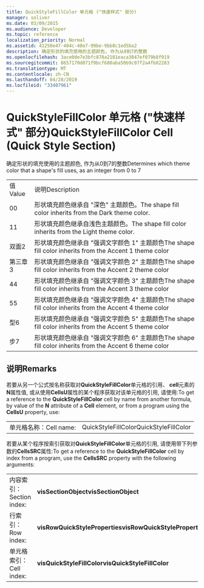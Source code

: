 ```yaml
---
title: QuickStyleFillColor 单元格 ("快速样式" 部分)
manager: soliver
ms.date: 03/09/2015
ms.audience: Developer
ms.topic: reference
localization_priority: Normal
ms.assetid: 41250e47-404c-40e7-99be-9bb8c1ed5ba2
description: 确定形状的填充使用的主题颜色, 作为从0到7的整数
ms.openlocfilehash: 3ace0de7e3bfc878a2101eaca3847ef079b8f919
ms.sourcegitcommit: 8657170d071f9bcf680aba50b9c07f2a4fb82283
ms.translationtype: MT
ms.contentlocale: zh-CN
ms.lasthandoff: 04/28/2019
ms.locfileid: "33407961"
---
```

# <a name="quickstylefillcolor-cell-quick-style-section"></a><span data-ttu-id="784cb-103">QuickStyleFillColor 单元格 ("快速样式" 部分)</span><span class="sxs-lookup"><span data-stu-id="784cb-103">QuickStyleFillColor Cell (Quick Style Section)</span></span>

<span data-ttu-id="784cb-104">确定形状的填充使用的主题颜色, 作为从0到7的整数</span><span class="sxs-lookup"><span data-stu-id="784cb-104">Determines which theme color that a shape's fill uses, as an integer from 0 to 7</span></span>
  
|||
|:-----|:-----|
|<span data-ttu-id="784cb-105">值</span><span class="sxs-lookup"><span data-stu-id="784cb-105">Value</span></span>  <br/> |<span data-ttu-id="784cb-106">说明</span><span class="sxs-lookup"><span data-stu-id="784cb-106">Description</span></span>  <br/> |
|<span data-ttu-id="784cb-107">0</span><span class="sxs-lookup"><span data-stu-id="784cb-107">0</span></span>  <br/> |<span data-ttu-id="784cb-108">形状填充颜色继承自 "深色" 主题颜色。</span><span class="sxs-lookup"><span data-stu-id="784cb-108">The shape fill color inherits from the Dark theme color.</span></span>  <br/> |
|<span data-ttu-id="784cb-109">1</span><span class="sxs-lookup"><span data-stu-id="784cb-109">1</span></span>  <br/> |<span data-ttu-id="784cb-110">形状填充颜色继承自浅色主题颜色。</span><span class="sxs-lookup"><span data-stu-id="784cb-110">The shape fill color inherits from the Light theme color.</span></span>  <br/> |
|<span data-ttu-id="784cb-111">双面</span><span class="sxs-lookup"><span data-stu-id="784cb-111">2</span></span>  <br/> |<span data-ttu-id="784cb-112">形状填充颜色继承自 "强调文字颜色 1" 主题颜色</span><span class="sxs-lookup"><span data-stu-id="784cb-112">The shape fill color inherits from the Accent 1 theme color</span></span>  <br/> |
|<span data-ttu-id="784cb-113">第三章</span><span class="sxs-lookup"><span data-stu-id="784cb-113">3</span></span>  <br/> |<span data-ttu-id="784cb-114">形状填充颜色继承自 "强调文字颜色 2" 主题颜色</span><span class="sxs-lookup"><span data-stu-id="784cb-114">The shape fill color inherits from the Accent 2 theme color</span></span>  <br/> |
|<span data-ttu-id="784cb-115">4</span><span class="sxs-lookup"><span data-stu-id="784cb-115">4</span></span>  <br/> |<span data-ttu-id="784cb-116">形状填充颜色继承自 "强调文字颜色 3" 主题颜色</span><span class="sxs-lookup"><span data-stu-id="784cb-116">The shape fill color inherits from the Accent 3 theme color</span></span>  <br/> |
|<span data-ttu-id="784cb-117">5</span><span class="sxs-lookup"><span data-stu-id="784cb-117">5</span></span>  <br/> |<span data-ttu-id="784cb-118">形状填充颜色继承自 "强调文字颜色 4" 主题颜色</span><span class="sxs-lookup"><span data-stu-id="784cb-118">The shape fill color inherits from the Accent 4 theme color</span></span>  <br/> |
|<span data-ttu-id="784cb-119">型</span><span class="sxs-lookup"><span data-stu-id="784cb-119">6</span></span>  <br/> |<span data-ttu-id="784cb-120">形状填充颜色继承自 "强调文字颜色 5" 主题颜色</span><span class="sxs-lookup"><span data-stu-id="784cb-120">The shape fill color inherits from the Accent 5 theme color</span></span>  <br/> |
|<span data-ttu-id="784cb-121">步</span><span class="sxs-lookup"><span data-stu-id="784cb-121">7</span></span>  <br/> |<span data-ttu-id="784cb-122">形状填充颜色继承自 "强调文字颜色 6" 主题颜色</span><span class="sxs-lookup"><span data-stu-id="784cb-122">The shape fill color inherits from the Accent 6 theme color</span></span>  <br/> |
   
## <a name="remarks"></a><span data-ttu-id="784cb-123">说明</span><span class="sxs-lookup"><span data-stu-id="784cb-123">Remarks</span></span>

<span data-ttu-id="784cb-124">若要从另一个公式按名称获取对**QuickStyleFillColor**单元格的引用、 **cell**元素的**N**属性值, 或从使用**CellsU**属性的某个程序获取对该单元格的引用, 请使用:</span><span class="sxs-lookup"><span data-stu-id="784cb-124">To get a reference to the **QuickStyleFillColor** cell by name from another formula, by value of the **N** attribute of a **Cell** element, or from a program using the **CellsU** property, use:</span></span> 
  
|||
|:-----|:-----|
| <span data-ttu-id="784cb-125">单元格名称：</span><span class="sxs-lookup"><span data-stu-id="784cb-125">Cell name:</span></span>  <br/> | <span data-ttu-id="784cb-126">QuickStyleFillColor</span><span class="sxs-lookup"><span data-stu-id="784cb-126">QuickStyleFillColor</span></span>  <br/> |
   
<span data-ttu-id="784cb-127">若要从某个程序按索引获取对**QuickStyleFillColor**单元格的引用, 请使用带下列参数的**CellsSRC**属性:</span><span class="sxs-lookup"><span data-stu-id="784cb-127">To get a reference to the **QuickStyleFillColor** cell by index from a program, use the **CellsSRC** property with the following arguments:</span></span> 
  
|||
|:-----|:-----|
| <span data-ttu-id="784cb-128">内容索引：</span><span class="sxs-lookup"><span data-stu-id="784cb-128">Section index:</span></span>  <br/> |<span data-ttu-id="784cb-129">**visSectionObject**</span><span class="sxs-lookup"><span data-stu-id="784cb-129">**visSectionObject**</span></span> <br/> |
| <span data-ttu-id="784cb-130">行索引：</span><span class="sxs-lookup"><span data-stu-id="784cb-130">Row index:</span></span>  <br/> |<span data-ttu-id="784cb-131">**visRowQuickStyleProperties**</span><span class="sxs-lookup"><span data-stu-id="784cb-131">**visRowQuickStyleProperties**</span></span> <br/> |
| <span data-ttu-id="784cb-132">单元格索引：</span><span class="sxs-lookup"><span data-stu-id="784cb-132">Cell index:</span></span>  <br/> |<span data-ttu-id="784cb-133">**visQuickStyleFillColor**</span><span class="sxs-lookup"><span data-stu-id="784cb-133">**visQuickStyleFillColor**</span></span> <br/> |
   

